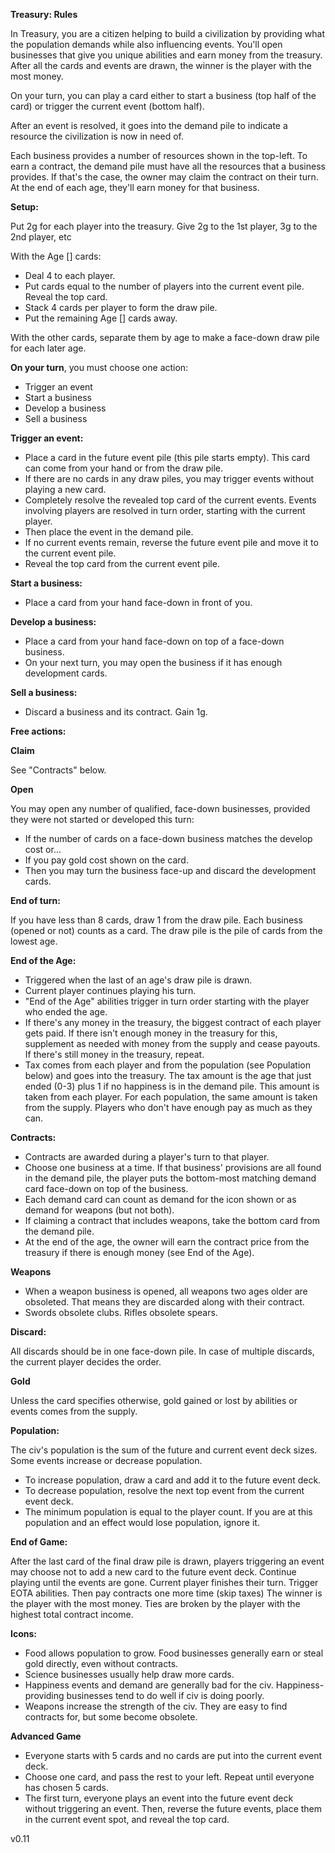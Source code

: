 **Treasury: Rules**

In Treasury, you are a citizen helping to build a civilization by providing what the population demands while also influencing events.  You'll open businesses that give you unique abilities and earn money from the treasury.  After all the cards and events are drawn, the winner is the player with the most money.

On your turn, you can play a card either to start a business (top half of the card) or trigger the current event (bottom half).  

After an event is resolved, it goes into the demand pile to indicate a resource the civilization is now in need of.  

Each business provides a number of resources shown in the top-left.  To earn a contract, the demand pile must have all the resources that a business provides.  If that's the case, the owner may claim the contract on their turn.  At the end of each age, they'll earn money for that business.

**Setup:**

Put 2g for each player into the treasury.  Give 2g to the 1st player, 3g to the 2nd player, etc

With the Age [] cards:
* Deal 4 to each player.
* Put cards equal to the number of players into the current event pile.  Reveal the top card.
* Stack 4 cards per player to form the draw pile.
* Put the remaining Age [] cards away.

With the other cards, separate them by age to make a face-down draw pile for each later age. 

**On your turn**, you must choose one action:
* Trigger an event
* Start a business
* Develop a business
* Sell a business

**Trigger an event:**
* Place a card in the future event pile (this pile starts empty).  This card can come from your hand or from the draw pile.
* If there are no cards in any draw piles, you may trigger events without playing a new card.
* Completely resolve the revealed top card of the current events.  Events involving players are resolved in turn order, starting with the current player.
* Then place the event in the demand pile.
* If no current events remain, reverse the future event pile and move it to the current event pile.
* Reveal the top card from the current event pile.  

**Start a business:**
* Place a card from your hand face-down in front of you. 

**Develop a business:**
* Place a card from your hand face-down on top of a face-down business.
* On your next turn, you may open the business if it has enough development cards.

**Sell a business:**
* Discard a business and its contract.  Gain 1g.

**Free actions:**

**Claim** 

See "Contracts" below.  

**Open** 

You may open any number of qualified, face-down businesses, provided they were not started or developed this turn:
* If the number of cards on a face-down business matches the develop cost or...
* If you pay gold cost shown on the card.
* Then you may turn the business face-up and discard the development cards.

**End of turn:**

If you have less than 8 cards, draw 1 from the draw pile.  Each business (opened or not) counts as a card.  The draw pile is the pile of cards from the lowest age.

**End of the Age:**

* Triggered when the last of an age's draw pile is drawn.
* Current player continues playing his turn.
* "End of the Age" abilities trigger in turn order starting with the player who ended the age.
* If there's any money in the treasury, the biggest contract of each player gets paid.  If there isn't enough money in the treasury for this, supplement as needed with money from the supply and cease payouts.  If there's still money in the treasury, repeat.
* Tax comes from each player and from the population (see Population below) and goes into the treasury.  The tax amount is the age that just ended (0-3) plus 1 if no happiness is in the demand pile.  This amount is taken from each player.  For each population, the same amount is taken from the supply.  Players who don't have enough pay as much as they can. 

**Contracts:**

* Contracts are awarded during a player's turn to that player.
* Choose one business at a time.  If that business' provisions are all found in the demand pile, the player puts the bottom-most matching demand card face-down on top of the business.
* Each demand card can count as demand for the icon shown or as demand for weapons (but not both).
* If claiming a contract that includes weapons, take the bottom card from the demand pile.
* At the end of the age, the owner will earn the contract price from the treasury if there is enough money (see End of the Age).

**Weapons**

* When a weapon business is opened, all weapons two ages older are obsoleted.  That means they are discarded along with their contract.
* Swords obsolete clubs.  Rifles obsolete spears. 

**Discard:**

All discards should be in one face-down pile.  In case of multiple discards, the current player decides the order.

**Gold**

Unless the card specifies otherwise, gold gained or lost by abilities or events comes from the supply.

**Population:**

The civ's population is the sum of the future and current event deck sizes.  Some events increase or decrease population.
* To increase population, draw a card and add it to the future event deck.
* To decrease population, resolve the next top event from the current event deck.  
* The minimum population is equal to the player count.  If you are at this population and an effect would lose population, ignore it.

**End of Game:**

After the last card of the final draw pile is drawn, players triggering an event may choose not to add a new card to the future event deck.  Continue playing until the events are gone.  Current player finishes their turn.  Trigger EOTA abilities.  Then pay contracts one more time (skip taxes) The winner is the player with the most money.  Ties are broken by the player with the highest total contract income.

**Icons:**

* Food allows population to grow.  Food businesses generally earn or steal gold directly, even without contracts.
* Science businesses usually help draw more cards.
* Happiness events and demand are generally bad for the civ.  Happiness-providing businesses tend to do well if civ is doing poorly.
* Weapons increase the strength of the civ.  They are easy to find contracts for, but some become obsolete.

**Advanced Game**

* Everyone starts with 5 cards and no cards are put into the current event deck.  
* Choose one card, and pass the rest to your left.  Repeat until everyone has chosen 5 cards.
* The first turn, everyone plays an event into the future event deck without triggering an event.  Then, reverse the future events, place them in the current event spot, and reveal the top card.

v0.11